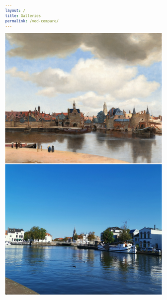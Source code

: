```yaml
---
layout: /
title: Galleries
permalink: /vod-compare/
---
```


<div class="juxtapose">
	<img src="/assets/pics/view-of-delft/01-golden-age/View%20of%20Delft%20by%20Johannes%20Vermeer.jpg" />
	<img src="/assets/pics/view-of-delft/02-buildings/View%20of%20Delft.jpg" />
</div>
<script src="https://cdn.knightlab.com/libs/juxtapose/latest/js/juxtapose.min.js"></script>
<link rel="stylesheet" href="https://cdn.knightlab.com/libs/juxtapose/latest/css/juxtapose.css">